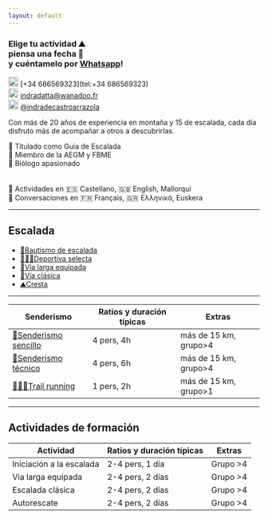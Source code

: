 ```yaml
---
layout: default
---
```


### Elige tu actividad :mountain: <br> piensa una fecha :date: <br> y cuéntamelo por [Whatsapp](https://wa.me/+34686569323?text=Hola,%20estoy%20interesado%20en%20hacer%20una%20actividad%20de%20montaña%20contigo.%20¿Estás%20disponible%20el%20día)!

<img src="https://raw.githubusercontent.com/FortAwesome/Font-Awesome/6.x/svgs/brands/whatsapp.svg" width="20" height="20"> [+34 686569323](tel:+34 686569323)<br>
<img src="https://raw.githubusercontent.com/FortAwesome/Font-Awesome/6.x/svgs/regular/envelope.svg" width="20" height="20"> [indradatta@wanadoo.fr](mailto:indradatta@wanadoo.fr)<br>
<img src="https://raw.githubusercontent.com/FortAwesome/Font-Awesome/6.x/svgs/brands/instagram.svg" width="20" height="20"> [@indradecastroarrazola](https://www.instagram.com/indradecastroarrazola/)<br>

Con más de 20 años de experiencia en montaña y 15 de escalada, cada día disfruto más de acompañar a otros a descubrirlas.

📜 Titulado como Guía de Escalada <br>
🪪 Miembro de la AEGM y FBME <br>
🦋 Biólogo apasionado <br>
<br>
<br>
💬 Actividades en 🇪🇸 Castellano, 🇬🇧 English, Mallorquí <br>
💬 Conversaciones en 🇫🇷 Français, 🇬🇷 Ελληνικά, Euskera

* * *

## Escalada
*    [🥇Bautismo de escalada](./bautismo.md)
*    [🧗🏻‍♀️Deportiva selecta](./deportiva-selecta.md)
*    [🔩Vía larga equipada](./vía-larga-equipada.md)
*    [💎Vía clásica](./vía-clásica.md)
*    [⛰️Cresta](./cresta.md)

* * *

| **Senderismo**                                         | **Ratios y duración típicas** | **Extras** |
| ----------------------------------------------------- | ----------------------------- | ------------------------------- |
| [👟Senderismo sencillo](./senderismo-sencillo.md)     | 4 pers, 4h                     | más de 15 km, grupo>4           |
| [🥾Senderismo técnico](./senderismo-técnico.md)       | 4 pers, 6h                     | más de 15 km, grupo>4           |
| [🏃🏽‍♂️Trail running](./trail-running.md)                 | 1 pers, 2h                     | más de 15 km, grupo>1           |

* * *

## Actividades de formación

| **Actividad**            | **Ratios y duración típicas** | **Extras** |
| ------------------------ | ----------------------------- | ------------------------------- |
| Iniciación a la escalada | 2-4 pers, 1 día                | Grupo >4                        |
| Via larga equipada       | 2-4 pers, 2 días               | Grupo >4                        |
| Escalada clásica         | 2-4 pers, 2 días               | Grupo >4                        |
| Autorescate              | 2-4 pers, 2 días               | Grupo >4                        |
